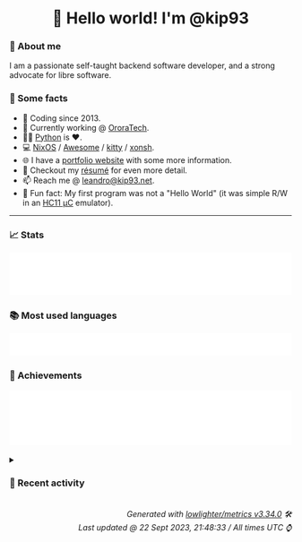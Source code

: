 <!-- README template, populated using this action:
     https://github.com/kip93/kip93/blob/main/.github/workflows/readme.yml. -->

<h1 align="center">👋 Hello world! I'm @kip93</h1> <!-- LOGIN => username -->

### 👤 About me

I am a passionate self-taught backend software developer, and a strong advocate for libre software.


### 💬 Some facts

* 📅 Coding since 2013.
* 💼 Currently working @ [OroraTech](https://ororatech.com/).
* 👨‍💻 [Python](https://github.com/search?q=user%3Akip93&l=python) is ❤️. <!-- LOGIN => username -->
* 💻 [NixOS](https://github.com/NixOS/) /
     [Awesome](https://github.com/awesomeWM/) /
     [kitty](https://github.com/kovidgoyal/kitty/) /
     [xonsh](https://github.com/xonsh/).
* 🌐 I have a [portfolio website](https://kip93.net/) with some more information.
* 📝 Checkout my [résumé](https://kip93.net/resume/) for even more detail.
* 📫 Reach me @ [leandro@kip93.net](mailto:leandro@kip93.net).
* 🎲 Fun fact: My first program was not a "Hello World" (it was simple R/W in an [HC11 µC](https://en.wikipedia.org/wiki/68HC11) emulator).


-----------------------------------------------------------------------------------------------------------------------


### 📈 Stats

![](./stats.svg)


### 📚 Most used languages <!-- by percentage, in decreasing order -->

![](./languages.svg)


### 🏅 Achievements

![](./achievements.svg)


<details> <!-- Last activity -->
<!-- Almost verbatim copy of https://github.com/lowlighter/metrics/blob/latest/source/templates/markdown/partials/activity.ejs, but restructured to be foldable. -->
<summary><h3>📰 Recent activity</h3></summary>

* ➡️ Pushed 5 commits in [kip93/nixplusplus](https://github.com/kip93/nixplusplus) on branch `main`
  * [#8e57d97](https://github.com/kip93/nixplusplus/commit/8e57d97) Reduce expectations
  * [#1fd749f](https://github.com/kip93/nixplusplus/commit/1fd749f) Add SSH module
  * [#9457a89](https://github.com/kip93/nixplusplus/commit/9457a89) Fix accidental removal
  * [#1e1d3d2](https://github.com/kip93/nixplusplus/commit/1e1d3d2) Add even more strict overrides
  * [#4d3c049](https://github.com/kip93/nixplusplus/commit/4d3c049) Better overrides
  * *On 22 Sept 2023, 20:01:46*
* 🌟 Starred [logseq/logseq](https://github.com/logseq/logseq)
  * *On 22 Sept 2023, 17:09:17*
* 💬 Commented on [#79 Non-github flakes?](https://github.com/DeterminateSystems/flakehub-push/issues/79) from [DeterminateSystems/flakehub-push](https://github.com/DeterminateSystems/flakehub-push)
  * *On 21 Sept 2023, 18:07:19*
* 🌟 Starred [direnv/direnv](https://github.com/direnv/direnv)
  * *On 21 Sept 2023, 10:43:46*
</details>


<h6 align="right"><em>
    Generated with <a href="https://github.com/lowlighter/metrics/tree/latest/">lowlighter/metrics v3.34.0</a> 🛠️<br> <!-- VERSION => MAJOR.minor.patch -->
    Last updated @ 22 Sept 2023, 21:48:33 / All times UTC ⌚ <!-- meta.generated => DD/MM/YYYY, hh:mm -->
</em></h6>
